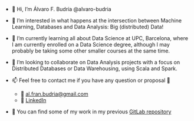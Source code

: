 - 👋 Hi, I’m Álvaro F. Budría @alvaro-budria
- 👀 I’m interested in what happens at the intersection between Machine Learning, Databases and Data Analysis: Big (distributed) Data!
- 🌱 I’m currently learning all about Data Science at UPC, Barcelona, where I am currently enrolled on a Data Science degree, although I may probably be taking some other smaller courses at the same time.
- 💞️ I’m looking to collaborate on Data Analysis projects with a focus on Distributed Databases or Data Warehousing, using Scala and Spark.
- 📫 Feel free to contact me if you have any question or proposal :slightly_smiling_face:
  - :email: al.fran.budria@gmail.com
  - :briefcase: [LinkedIn](https://www.linkedin.com/in/alvaro-budria-fernandez/)

- :raised_hands: You can find some of my work in my previous [GitLab repository](https://gitlab.com/alvaro.francesc.budria)

<!---
alvaro-budria/alvaro-budria is a ✨ special ✨ repository because its `README.md` (this file) appears on your GitHub profile.
You can click the Preview link to take a look at your changes.
--->
